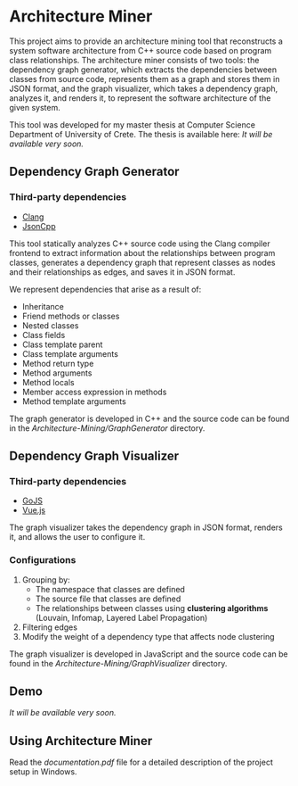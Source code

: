 # Architecture Miner

This project aims to provide an architecture mining tool that reconstructs a system software architecture from C++ source code based on program class relationships. 
The architecture miner consists of two tools: the dependency graph generator, which extracts the dependencies between classes from source code, represents them as a graph and stores them in JSON format, and the graph visualizer, which takes a dependency graph, analyzes it, and renders it, to represent the software architecture of the given system.

This tool was developed for my master thesis at Computer Science Department of University of Crete. The thesis is available here: *It will be available very soon.*

## **Dependency Graph Generator**
### **Third-party dependencies**
* [Clang](https://github.com/llvm/llvm-project)  
* [JsonCpp](https://github.com/open-source-parsers/jsoncpp)

This tool statically analyzes C++ source code using the Clang compiler frontend to extract information about the relationships between program classes, generates a dependency graph that represent classes as nodes and their relationships as edges, and saves it in JSON format.

We represent dependencies that arise as a result of: 
* Inheritance
* Friend methods or classes 
* Nested classes
* Class fields
* Class template parent
* Class template arguments
* Method return type
* Method arguments
* Method locals 
* Member access expression in methods
* Method template arguments

The graph generator is developed in C++ and the source code can be found in the *Architecture-Mining/GraphGenerator* directory.


## **Dependency Graph Visualizer**
### **Third-party dependencies**
* [GoJS](https://gojs.net/latest/index.html)
* [Vue.js](https://vuejs.org/)

The graph visualizer takes the dependency graph in JSON format, renders it, and allows the user to configure it.

### **Configurations**
1. Grouping by: 
    * The namespace that classes are defined
    * The source file that classes are defined
    * The relationships between classes using **clustering algorithms** (Louvain, Infomap, Layered Label Propagation)
2. Filtering edges
3. Modify the weight of a dependency type that affects node clustering

The graph visualizer is developed in JavaScript and the source code can be found in the *Architecture-Mining/GraphVisualizer* directory.

## **Demo**
*It will be available very soon.*

## **Using Architecture Miner**
Read the *documentation.pdf* file for a detailed description of the project setup in Windows.
